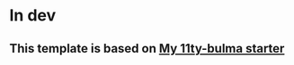 # In dev

## This template is based on [My 11ty-bulma starter](https://github.com/J-Filip/11ty-bulma-starter) 
